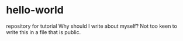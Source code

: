 # hello-world
repository for tutorial 
Why should I write about myself? Not too keen to write this in a file that is public.
